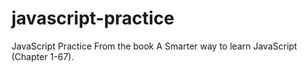 # javascript-practice
JavaScript Practice From the book A Smarter way to learn JavaScript (Chapter 1-67). 
